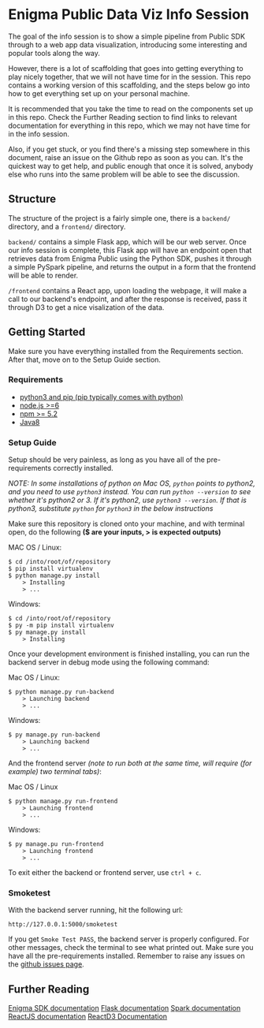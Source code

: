 # Enigma Public Data Viz Info Session

The goal of the info session is to show a simple pipeline from Public SDK through to a web app data visualization, introducing some interesting and popular tools along the way.

However, there is a lot of scaffolding that goes into getting everything to play nicely together, that we will not have time for in the session. This repo contains a working version of this scaffolding, and the steps below go into how to get everything set up on your personal machine.

It is recommended that you take the time to read on the components set up in this repo. Check the Further Reading section to find links to relevant documentation for everything in this repo, which we may not have time for in the info session.

Also, if you get stuck, or you find there's a missing step somewhere in this document, raise an issue on the Github repo as soon as you can. It's the quickest way to get help, and public enough that once it is solved, anybody else who runs into the same problem will be able to see the discussion.

## Structure

The structure of the project is a fairly simple one, there is a `backend/` directory, and a `frontend/` directory.

`backend/` contains a simple Flask app, which will be our web server. Once our info session is complete, this Flask app will have an endpoint open that retrieves data from Enigma Public using the Python SDK, pushes it through a simple PySpark pipeline, and returns the output in a form that the frontend will be able to render.

`/frontend` contains a React app, upon loading the webpage, it will make a call to our backend's endpoint, and after the response is received, pass it through D3 to get a nice visalization of the data.

## Getting Started

Make sure you have everything installed from the Requirements section. After that, move on to the Setup Guide section.

### Requirements

* [python3 and pip (pip typically comes with python)](https://realpython.com/installing-python/)
* [node.js >=6](https://nodejs.org/en/)
* [npm >= 5.2](https://www.npmjs.com/get-npm)
* [Java8](http://www.oracle.com/technetwork/java/javase/downloads/jdk8-downloads-2133151.html) 

### Setup Guide

Setup should be very painless, as long as you have all of the pre-requirements correctly installed.

*NOTE: In some installations of python on Mac OS, `python` points to python2, and you need to use `python3` instead. You can run `python --version` to see whether it's python2 or 3. If it's python2, use `python3 --version`. If that is python3, substitute `python` for `python3` in the below instructions*

Make sure this repository is cloned onto your machine, and with terminal open, do the following **($ are your inputs, > is expected outputs)**

MAC OS / Linux:
```
$ cd /into/root/of/repository
$ pip install virtualenv
$ python manage.py install
    > Installing
    > ...
```
Windows:
```
$ cd /into/root/of/repository
$ py -m pip install virtualenv
$ py manage.py install
    > Installing
```


Once your development environment is finished installing, you can run the backend server in debug mode using the following command:


Mac OS / Linux:
```
$ python manage.py run-backend
    > Launching backend
    > ...
```

Windows:
```
$ py manage.py run-backend
    > Launching backend
    > ...
```

And the frontend server *(note to run both at the same time, will require (for example) two terminal tabs)*:


Mac OS / Linux

```
$ python manage.py run-frontend
    > Launching frontend
    > ...
```

Windows:
```
$ py manage.pu run-frontend
    > Launching frontend
    > ...
```

To exit either the backend or frontend server, use `ctrl + c`.

### Smoketest

With the backend server running, hit the following url:

```
http://127.0.0.1:5000/smoketest
```

If you get `Smoke Test PASS`, the backend server is properly configured. For other messages, check the terminal to see what printed out. Make sure you have all the pre-requirements installed. Remember to raise any issues on the [github issues page](https://github.com/sam-the-enigma/publicdataviz/issues).

## Further Reading

[Enigma SDK documentation](https://docs.enigma.com/public/public_v20_sdk_about.html)
[Flask documentation](https://flask.readthedocs.io/en/rtd/)
[Spark documentation](http://spark.apache.org/)
[ReactJS documentation](https://reactjs.org/)
[ReactD3 Documentation](http://www.reactd3.org/)